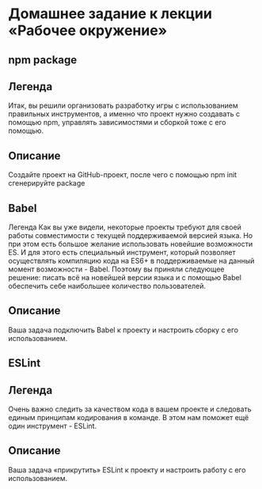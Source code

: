 # Домашнее задание к лекции «Рабочее окружение»

## npm package

## Легенда
Итак, вы решили организовать разработку игры с использованием правильных инструментов, а именно что проект нужно создавать с помощью npm, 
управлять зависимостями и сборкой тоже с его помощью.

## Описание
Создайте проект на GitHub-проект, после чего с помощью npm init сгенерируйте package

## Babel
Легенда
Как вы уже видели, некоторые проекты требуют для своей работы совместимости с текущей поддерживаемой версией языка. Но при этом есть большое желание использовать новейшие возможности ES. И для этого есть специальный инструмент, который позволяет осуществлять компиляцию кода на ES6+ в поддерживаемые на данный момент возможности - Babel. Поэтому вы приняли следующее решение: писать всё на новейшей версии языка и с помощью Babel обеспечить себе наибольшее количество пользователей.

## Описание
Ваша задача подключить Babel к проекту и настроить сборку с его использованием.

## ESLint 

## Легенда
Очень важно следить за качеством кода в вашем проекте и следовать единым принципам кодирования в команде. В этом нам поможет ещё один инструмент - ESLint.

## Описание
Ваша задача «прикрутить» ESLint к проекту и настроить работу с его использованием.

